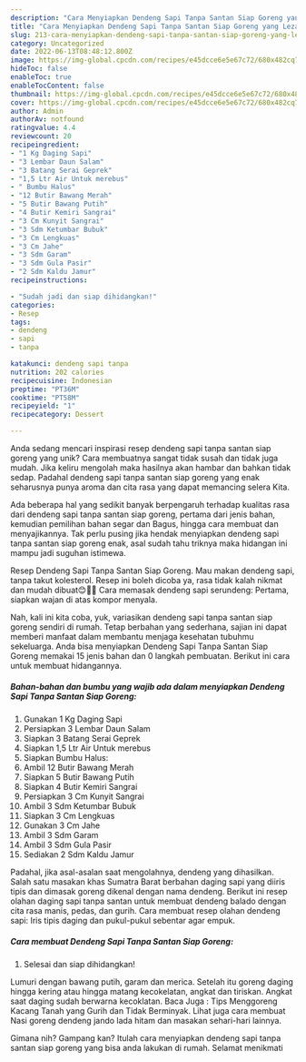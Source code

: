 ```yaml
---
description: "Cara Menyiapkan Dendeng Sapi Tanpa Santan Siap Goreng yang Lezat Sekali"
title: "Cara Menyiapkan Dendeng Sapi Tanpa Santan Siap Goreng yang Lezat Sekali"
slug: 213-cara-menyiapkan-dendeng-sapi-tanpa-santan-siap-goreng-yang-lezat-sekali
category: Uncategorized
date: 2022-06-13T08:48:12.800Z
image: https://img-global.cpcdn.com/recipes/e45dcce6e5e67c72/680x482cq70/dendeng-sapi-tanpa-santan-siap-goreng-foto-resep-utama.jpg
hideToc: false
enableToc: true
enableTocContent: false
thumbnail: https://img-global.cpcdn.com/recipes/e45dcce6e5e67c72/680x482cq70/dendeng-sapi-tanpa-santan-siap-goreng-foto-resep-utama.jpg
cover: https://img-global.cpcdn.com/recipes/e45dcce6e5e67c72/680x482cq70/dendeng-sapi-tanpa-santan-siap-goreng-foto-resep-utama.jpg
author: Admin
authorAv: notfound
ratingvalue: 4.4
reviewcount: 20
recipeingredient:
- "1 Kg Daging Sapi"
- "3 Lembar Daun Salam"
- "3 Batang Serai Geprek"
- "1,5 Ltr Air Untuk merebus"
- " Bumbu Halus"
- "12 Butir Bawang Merah"
- "5 Butir Bawang Putih"
- "4 Butir Kemiri Sangrai"
- "3 Cm Kunyit Sangrai"
- "3 Sdm Ketumbar Bubuk"
- "3 Cm Lengkuas"
- "3 Cm Jahe"
- "3 Sdm Garam"
- "3 Sdm Gula Pasir"
- "2 Sdm Kaldu Jamur"
recipeinstructions:

- "Sudah jadi dan siap dihidangkan!"
categories:
- Resep
tags:
- dendeng
- sapi
- tanpa

katakunci: dendeng sapi tanpa 
nutrition: 202 calories
recipecuisine: Indonesian
preptime: "PT36M"
cooktime: "PT58M"
recipeyield: "1"
recipecategory: Dessert

---
```





Anda sedang mencari inspirasi resep dendeng sapi tanpa santan siap goreng yang unik? Cara membuatnya sangat tidak susah dan tidak juga mudah. Jika keliru mengolah maka hasilnya akan hambar dan bahkan tidak sedap. Padahal dendeng sapi tanpa santan siap goreng yang enak seharusnya punya aroma dan cita rasa yang dapat memancing selera Kita.





Ada beberapa hal yang sedikit banyak berpengaruh terhadap kualitas rasa dari dendeng sapi tanpa santan siap goreng, pertama dari jenis bahan, kemudian pemilihan bahan segar dan Bagus, hingga cara membuat dan menyajikannya. Tak perlu pusing jika hendak menyiapkan dendeng sapi tanpa santan siap goreng enak,      asal sudah tahu triknya maka hidangan ini mampu jadi suguhan istimewa.














Resep Dendeng Sapi Tanpa Santan Siap Goreng. Mau makan dendeng sapi, tanpa takut kolesterol. Resep ini boleh dicoba ya, rasa tidak kalah nikmat dan mudah dibuat😊👍🏻 Cara memasak dendeng sapi serundeng: Pertama, siapkan wajan di atas kompor menyala.






Nah, kali ini kita coba, yuk, variasikan dendeng sapi tanpa santan siap goreng sendiri di rumah. Tetap berbahan yang sederhana, sajian ini dapat memberi manfaat dalam membantu menjaga kesehatan tubuhmu sekeluarga. Anda bisa menyiapkan Dendeng Sapi Tanpa Santan Siap Goreng memakai 15 jenis bahan dan 0 langkah pembuatan. Berikut ini cara untuk membuat hidangannya.

<!--inarticleads1-->

##### Bahan-bahan dan bumbu yang wajib ada dalam menyiapkan Dendeng Sapi Tanpa Santan Siap Goreng:

1. Gunakan 1 Kg Daging Sapi
1. Persiapkan 3 Lembar Daun Salam
1. Siapkan 3 Batang Serai Geprek
1. Siapkan 1,5 Ltr Air Untuk merebus
1. Siapkan  Bumbu Halus:
1. Ambil 12 Butir Bawang Merah
1. Siapkan 5 Butir Bawang Putih
1. Siapkan 4 Butir Kemiri Sangrai
1. Persiapkan 3 Cm Kunyit Sangrai
1. Ambil 3 Sdm Ketumbar Bubuk
1. Siapkan 3 Cm Lengkuas
1. Gunakan 3 Cm Jahe
1. Ambil 3 Sdm Garam
1. Ambil 3 Sdm Gula Pasir
1. Sediakan 2 Sdm Kaldu Jamur


Padahal, jika asal-asalan saat mengolahnya, dendeng yang dihasilkan. Salah satu masakan khas Sumatra Barat berbahan daging sapi yang diiris tipis dan dimasak goreng dikenal dengan nama dendeng. Berikut ini resep olahan daging sapi tanpa santan untuk membuat dendeng balado dengan cita rasa manis, pedas, dan gurih. Cara membuat resep olahan dendeng sapi: Iris tipis daging dan pukul-pukul sebentar agar empuk. 

<!--inarticleads2-->

##### Cara membuat Dendeng Sapi Tanpa Santan Siap Goreng:


1. Selesai dan siap dihidangkan!

Lumuri dengan bawang putih, garam dan merica. Setelah itu goreng daging hingga kering atau hingga matang kecokelatan, angkat dan tiriskan. Angkat saat daging sudah berwarna kecoklatan. Baca Juga : Tips Menggoreng Kacang Tanah yang Gurih dan Tidak Berminyak. Lihat juga cara membuat Nasi goreng dendeng jando lada hitam dan masakan sehari-hari lainnya. 

Gimana nih? Gampang kan? Itulah cara menyiapkan dendeng sapi tanpa santan siap goreng yang bisa anda lakukan di rumah. Selamat menikmati
